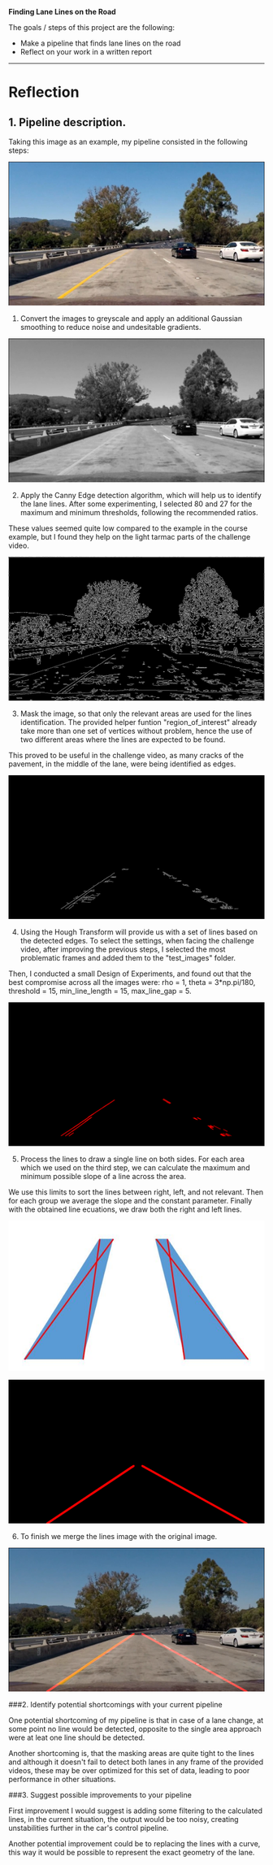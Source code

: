 
**Finding Lane Lines on the Road**

The goals / steps of this project are the following:
* Make a pipeline that finds lane lines on the road
* Reflect on your work in a written report


[//]: # (Image References)

[image1]: ./writeup/extra6.JPG "Original Image"
[image2]: ./writeup/extra6_grey.jpg "Grayscale"
[image3]: ./writeup/extra6_canny_edge.jpg "Canny Edge Image"
[image4]: ./writeup/extra6_masked_canny_edge.jpg "Masked Canny Edge Image"
[image5]: ./writeup/hough_lines.jpg "Hough Lines Image"
[image6]: ./writeup/mask_areas.JPG "Mask Areas"
[image7]: ./writeup/extra6_lines.jpg "Final Lines Image"
[image8]: ./writeup/extra6_final.jpg "Final Image"


---

# Reflection

## 1. Pipeline description.

Taking this image as an example, my pipeline consisted in the following steps:

![Original Image][image1]

1. Convert the images to greyscale and apply an additional Gaussian smoothing to reduce noise and undesitable gradients. 

![Grayscale Image][image2]

2. Apply the Canny Edge detection algorithm, which will help us to identify the lane lines. After some experimenting, I selected 80 and 27 for the maximum and minimum thresholds, following the recommended ratios.

These values seemed  quite low compared to the example in the course example, but I found they help on the light tarmac parts of the challenge video.

![Canny Edge Image][image3]

3. Mask the image, so that only the relevant areas are used for the lines identification. The provided helper funtion "region_of_interest" already take more than one set of vertices without problem, hence the use of two different areas where the lines are expected to be found.

This proved to be useful in the challenge video, as many cracks of the pavement, in the middle of the lane, were being identified as edges.

![Masked Canny Edge Image][image4]

4. Using the Hough Transform will provide us with a set of lines based on the detected edges. To select the settings, when facing the challenge video, after improving the previous steps, I selected the most problematic frames and added them to the "test_images" folder.

Then, I conducted a small Design of Experiments, and found out that the best compromise across all the images were: rho = 1, theta = 3*np.pi/180, threshold = 15, min_line_length = 15, max_line_gap = 5.

![Hough Lines Image][image5]

5. Process the lines to draw a single line on both sides. For each area which we used on the third step, we can calculate the maximum and minimum possible slope of a line across the area.

We use this limits to sort the lines between right, left, and not relevant. Then for each group we average the slope and the constant parameter. Finally with the obtained line ecuations, we draw both the right and left lines.
 
![Masked Areas Image][image6]

![Lines Image][image7]

6. To finish we merge the lines image with the original image.
 
![Final Image][image8]


###2. Identify potential shortcomings with your current pipeline

One potential shortcoming of my pipeline is that in case of a lane change, at some point no line would be detected, opposite to the single area approach were at leat one line should be detected.

Another shortcoming is, that the masking areas are quite tight to the lines and although it doesn't fail to detect both lanes in any frame of the provided videos, these may be over optimized for this set of data, leading to poor performance in other situations. 


###3. Suggest possible improvements to your pipeline

First improvement I would suggest is adding some filtering to the calculated lines, in the current situation, the output would be too noisy, creating unstabilities further in the car's control pipeline.

Another potential improvement could be to replacing the lines with a curve, this way it would be possible to represent the exact geometry of the lane.